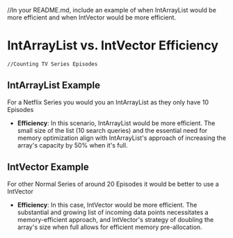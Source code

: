 //In your README.md, include an example of when IntArrayList would be more efficient and when IntVector would be more efficient.

# IntArrayList vs. IntVector Efficiency
    
    //Counting TV Series Episodes
## IntArrayList  Example
For a Netflix Series you would you an IntArrayList as they only have 10 Episodes

- **Efficiency**: In this scenario, IntArrayList would be more efficient. The small size of the list (10 search queries) and the essential need for memory optimization align with IntArrayList's approach of increasing the array's capacity by 50% when it's full. 

## IntVector  Example
For other Normal Series of around 20 Episodes it would be better to use a IntVector 

- **Efficiency**: In this case, IntVector would be more efficient. The substantial and growing list of incoming data points necessitates a memory-efficient approach, and IntVector's strategy of doubling the array's size when full allows for efficient memory pre-allocation.
